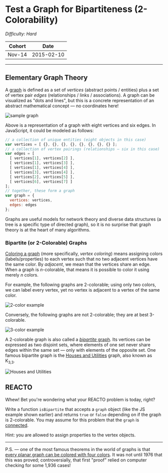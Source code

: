 # Test a Graph for Bipartiteness (2-Colorability)

*Difficulty: Hard*

| Cohort | Date       |
|--------|------------|
| Nov-14 | 2015-02-10 |

---

## Elementary Graph Theory

A [graph](http://en.wikipedia.org/wiki/Graph_theory) is defined as a set of *vertices* (abstract points / entities) plus a set of vertex pair *edges* (relationships / links / associations). A graph can be visualized as "dots and lines", but this is a concrete representation of an abstract mathematical concept — no coordinates here!

![sample graph](http://i.imgur.com/9pLy9Bv.png)

Above is a representation of a graph with eight vertices and six edges. In JavaScript, it could be modeled as follows:

```javascript
// a collection of unique entities (eight objects in this case)
var vertices = [ {}, {}, {}, {}, {}, {}, {}, {} ];
// a collection of vertex pairings (relationships — six in this case)
var edges = [
  [ vertices[1], vertices[2] ],
  [ vertices[1], vertices[3] ],
  [ vertices[1], vertices[4] ],
  [ vertices[3], vertices[4] ],
  [ vertices[2], vertices[5] ],
  [ vertices[6], vertices[7] ]
];
// together, these form a graph
var graph = {
  vertices: vertices,
  edges: edges
};
```

Graphs are useful models for network theory and diverse data structures (a tree is a specific type of directed graph), so it is no surprise that graph theory is at the heart of many algorithms.

### Bipartite (or 2-Colorable) Graphs

[Coloring a graph](http://en.wikipedia.org/wiki/Graph_coloring) (more specifically, *vertex coloring*) means assigning colors (labels/properties) to each vertex such that no two adjacent vertices have the same color. By *adjacent*, we mean that the vertices share an edge. When a graph is *n*-colorable, that means it is possible to color it using merely *n* colors.

For example, the following graphs are 2-colorable; using only two colors, we can label every vertex, yet no vertex is adjacent to a vertex of the same color.

![2-color example](http://i.imgur.com/HLYgPBg.png)

Conversely, the following graphs are not 2-colorable; they are at best 3-colorable.

![3-color example](http://i.imgur.com/cPAakcC.png)

A 2-colorable graph is also called a [*bipartite* graph](http://mathworld.wolfram.com/BipartiteGraph.html). Its vertices can be expressed as two disjoint sets, where elements of one set never share edges within the same set — only with elements of the opposite set. One famous bipartite graph is the [Houses and Utilities](http://mathworld.wolfram.com/UtilityGraph.html) graph, also known as K<sub>3,3</sub>.

![Houses and Utilities](http://upload.wikimedia.org/wikipedia/commons/thumb/4/4e/Graph_K3-3.svg/140px-Graph_K3-3.svg.png)

## REACTO

Whew! Bet you're wondering what your REACTO problem is today, right?

Write a function `isBipartite` that accepts a `graph` object (like the JS example shown earlier) and returns `true` or `false` depending on if the graph is 2-colorable. You may assume for this problem that the `graph` is [connected](http://bit.ly/1IOVU6T).

Hint: you are allowed to assign properties to the vertex objects.

---

P.S. — one of the most famous theorems in the world of graphs is that [every planar graph can be colored with four colors](http://en.wikipedia.org/wiki/Four_color_theorem). It was not until 1976 that this was proved; controversially, that first "proof" relied on computer checking for some 1,936 cases!

